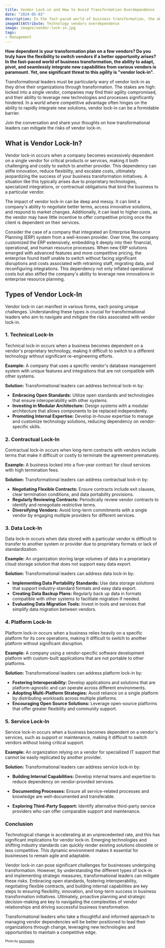 ```yaml
---
title: Vendor Lock-in and How to Avoid Transformation Overdependence
date: "2024-05-03"
description: In the fast-paced world of business transformation, the ability to adapt, pivot, and seamlessly integrate new capabilities from various vendors is paramount. Yet, one significant threat to this agility is "vendor lock-in".
imageAltAttribute: Technology vendors overdependence
image: images/vendor-lock-in.jpg
tags:
- Management
---
```

**How dependent is your transformation plan on a few vendors? Do you truly have the flexibility to switch vendors if a better opportunity arises? In the fast-paced world of business transformation, the ability to adapt, pivot, and seamlessly integrate new capabilities from various vendors is paramount. Yet, one significant threat to this agility is "vendor lock-in".**

Transformational leaders must be particularly wary of vendor lock-in as they drive their organizations through transformation. The stakes are high: locked into a single vendor, companies may find their agility compromised, and their ability to leverage new technologies and processes significantly hindered. In a world where competitive advantage often hinges on the ability to rapidly integrate new solutions, vendor lock-in can be a formidable barrier.

Join the conversation and share your thoughts on how transformational leaders can mitigate the risks of vendor lock-in.

## What is Vendor Lock-In?

Vendor lock-in occurs when a company becomes excessively dependent on a single vendor for critical products or services, making it both challenging and costly to switch to another provider. This dependency can stifle innovation, reduce flexibility, and escalate costs, ultimately jeopardizing the success of your business transformation initiatives. A situation like this typically arises due to proprietary technologies, specialized integrations, or contractual obligations that bind the business to a particular vendor.

The impact of vendor lock-in can be deep and messy. It can limit a company's ability to negotiate better terms, access innovative solutions, and respond to market changes. Additionally, it can lead to higher costs, as the vendor may have little incentive to offer competitive pricing once the client is dependent on their services.

Consider the case of a company that integrated an Enterprise Resource Planning (ERP) system from a well-known provider. Over time, the company customized the ERP extensively, embedding it deeply into their financial, operational, and human resource processes. When new ERP solutions emerged with advanced features and more competitive pricing, the enterprise found itself unable to switch without facing significant disruptions and costs associated with retraining staff, migrating data, and reconfiguring integrations. This dependency not only inflated operational costs but also stifled the company's ability to leverage new innovations in enterprise resource planning.

## Types of Vendor Lock-In 

Vendor lock-in can manifest in various forms, each posing unique challenges. Understanding these types is crucial for transformational leaders who aim to navigate and mitigate the risks associated with vendor lock-in.

### 1. **Technical Lock-In**

Technical lock-in occurs when a business becomes dependent on a vendor's proprietary technology, making it difficult to switch to a different technology without significant re-engineering efforts.

**Example:** A company that uses a specific vendor's database management system with unique features and integrations that are not compatible with other systems.

**Solution:** Transformational leaders can address technical lock-in by:

- **Embracing Open Standards:** Utilize open standards and technologies that ensure interoperability with other systems.
- **Investing in Modular Architecture:** Design systems with a modular architecture that allows components to be replaced independently.
- **Promoting Internal Expertise:** Develop in-house expertise to manage and customize technology solutions, reducing dependency on vendor-specific skills.

### 2. **Contractual Lock-In**

Contractual lock-in occurs when long-term contracts with vendors include terms that make it difficult or costly to terminate the agreement prematurely.

**Example:** A business locked into a five-year contract for cloud services with high termination fees.

**Solution:** Transformational leaders can address contractual lock-in by:

- **Negotiating Flexible Contracts:** Ensure contracts include exit clauses, clear termination conditions, and data portability provisions.
- **Regularly Reviewing Contracts:** Periodically review vendor contracts to identify and renegotiate restrictive terms.
- **Diversifying Vendors:** Avoid long-term commitments with a single vendor by engaging multiple providers for different services.

### 3. **Data Lock-In**

Data lock-in occurs when data stored with a particular vendor is difficult to transfer to another system or provider due to proprietary formats or lack of standardization.

**Example:** An organization storing large volumes of data in a proprietary cloud storage solution that does not support easy data export.

**Solution:** Transformational leaders can address data lock-in by:

- **Implementing Data Portability Standards:** Use data storage solutions that support industry-standard formats and easy data export.
- **Creating Data Backup Plans:** Regularly back up data in formats compatible with other systems to facilitate migration if needed.
- **Evaluating Data Migration Tools:** Invest in tools and services that simplify data migration between vendors.

### 4. **Platform Lock-In**

Platform lock-in occurs when a business relies heavily on a specific platform for its core operations, making it difficult to switch to another platform without significant disruption.

**Example:** A company using a vendor-specific software development platform with custom-built applications that are not portable to other platforms.

**Solution:** Transformational leaders can address platform lock-in by:

- **Fostering Interoperability:** Develop applications and solutions that are platform-agnostic and can operate across different environments.
- **Adopting Multi-Platform Strategies:** Avoid reliance on a single platform by distributing workloads across multiple platforms.
- **Encouraging Open Source Solutions:** Leverage open-source platforms that offer greater flexibility and community support.

### 5. **Service Lock-In**

Service lock-in occurs when a business becomes dependent on a vendor's services, such as support or maintenance, making it difficult to switch vendors without losing critical support.

**Example:** An organization relying on a vendor for specialized IT support that cannot be easily replicated by another provider.

**Solution:** Transformational leaders can address service lock-in by:

- **Building Internal Capabilities:** Develop internal teams and expertise to reduce dependency on vendor-provided services.

- **Documenting Processes:** Ensure all service-related processes and knowledge are well-documented and transferable.

- **Exploring Third-Party Support:** Identify alternative third-party service providers who can offer comparable support and maintenance.

### Conclusion

Technological change is accelerating at an unprecedented rate, and this has significant implications for vendor lock-in. Emerging technologies and shifting industry standards can quickly render existing solutions obsolete or less competitive. This dynamic environment makes it essential for businesses to remain agile and adaptable.

Vendor lock-in can pose significant challenges for businesses undergoing transformation. However, by understanding the different types of lock-in and implementing strategic measures, transformational leaders can mitigate these risks. Embracing open standards, fostering interoperability, negotiating flexible contracts, and building internal capabilities are key steps to ensuring flexibility, innovation, and long-term success in business transformation initiatives. Ultimately, proactive planning and strategic decision-making are key to navigating the complexities of vendor relationships and driving successful business transformation.

Transformational leaders who take a thoughtful and informed approach to managing vendor dependencies will be better positioned to lead their organizations through change, leveraging new technologies and opportunities to maintain a competitive edge.

<p style= "font-size:10px;">Photo by <a href="https://www.freepik.es/foto-gratis/mujer-eligiendo-telefono-tienda-tecnologia_26146637.htm" target="_blank">senivpetro</a></p>
